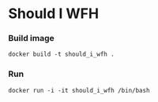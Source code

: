 # Should I WFH

### Build image
`docker build -t should_i_wfh .`

### Run

`docker run -i -it should_i_wfh /bin/bash`
